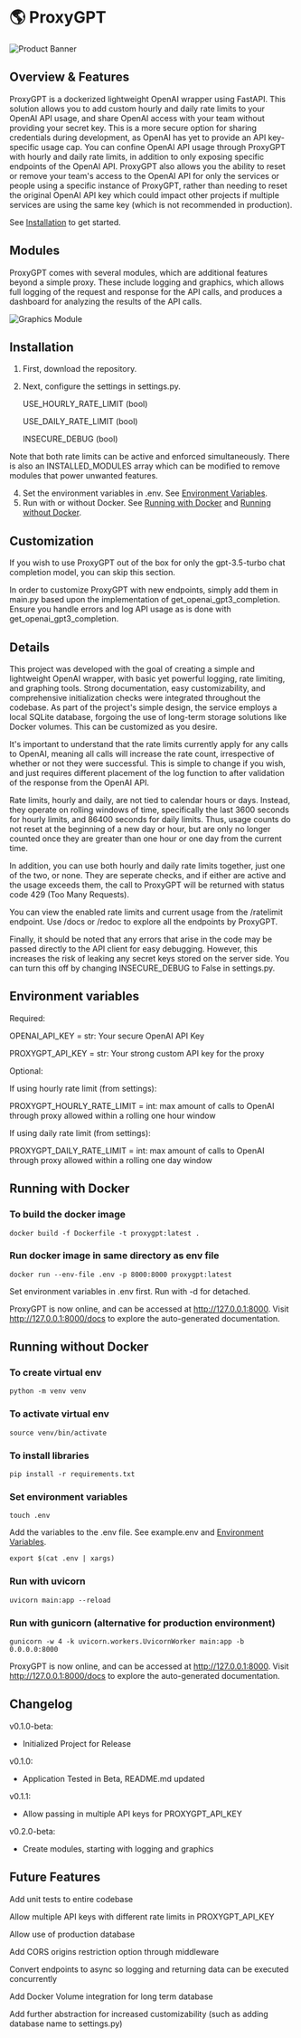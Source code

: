 # 🌎 ProxyGPT
![Product Banner](assets/ProxyGPTbanner.png)

## Overview & Features

ProxyGPT is a dockerized lightweight OpenAI wrapper using FastAPI. This solution allows you to add custom hourly and daily rate limits to your OpenAI API usage, and share OpenAI access with your team without providing your secret key. This is a more secure option for sharing credentials during development, as OpenAI has yet to provide an API key-specific usage cap. You can confine OpenAI API usage through ProxyGPT with hourly and daily rate limits, in addition to only exposing specific endpoints of the OpenAI API. ProxyGPT also allows you the ability to reset or remove your team's access to the OpenAI API for only the services or people using a specific instance of ProxyGPT, rather than needing to reset the original OpenAI API key which could impact other projects if multiple services are using the same key (which is not recommended in production).

See [Installation](#installation) to get started.

## Modules

ProxyGPT comes with several modules, which are additional features beyond a simple proxy. These include logging and graphics, which allows full logging of the request and response for the API calls, and produces a dashboard for analyzing the results of the API calls.

![Graphics Module](assets/graphics_module.png)


## Installation

1. First, download the repository.
2. Next, configure the settings in settings.py.

    USE_HOURLY_RATE_LIMIT (bool)
   
    USE_DAILY_RATE_LIMIT (bool)
   
    INSECURE_DEBUG (bool)
   
Note that both rate limits can be active and enforced simultaneously. There is also an INSTALLED_MODULES array which can be modified to remove modules that power unwanted features. 

4. Set the environment variables in .env. See [Environment Variables](#environment-variables).
5. Run with or without Docker. See [Running with Docker](#running-with-docker) and [Running without Docker](#running-without-docker).

## Customization

If you wish to use ProxyGPT out of the box for only the gpt-3.5-turbo chat completion model, you can skip this section. 

In order to customize ProxyGPT with new endpoints, simply add them in main.py based upon the implementation of get_openai_gpt3_completion. Ensure you handle errors and log API usage as is done with get_openai_gpt3_completion.

## Details

This project was developed with the goal of creating a simple and lightweight OpenAI wrapper, with basic yet powerful logging, rate limiting, and graphing tools. Strong documentation, easy customizability, and comprehensive initialization checks were integrated throughout the codebase. As part of the project's simple design, the service employs a local SQLite database, forgoing the use of long-term storage solutions like Docker volumes. This can be customized as you desire.

It's important to understand that the rate limits currently apply for any calls to OpenAI, meaning all calls will increase the rate count, irrespective of whether or not they were successful. This is simple to change if you wish, and just requires different placement of the log function to after validation of the response from the OpenAI API.

Rate limits, hourly and daily, are not tied to calendar hours or days. Instead, they operate on rolling windows of time, specifically the last 3600 seconds for hourly limits, and 86400 seconds for daily limits. Thus, usage counts do not reset at the beginning of a new day or hour, but are only no longer counted once they are greater than one hour or one day from the current time.

In addition, you can use both hourly and daily rate limits together, just one of the two, or none. They are seperate checks, and if either are active and the usage exceeds them, the call to ProxyGPT will be returned with status code 429 (Too Many Requests).

You can view the enabled rate limits and current usage from the /ratelimit endpoint. Use /docs or /redoc to explore all the endpoints by ProxyGPT.

Finally, it should be noted that any errors that arise in the code may be passed directly to the API client for easy debugging. However, this increases the risk of leaking any secret keys stored on the server side. You can turn this off by changing INSECURE_DEBUG to False in settings.py.

## Environment variables

Required:

OPENAI_API_KEY = str: Your secure OpenAI API Key

PROXYGPT_API_KEY = str: Your strong custom API key for the proxy


Optional:

If using hourly rate limit (from settings):

   PROXYGPT_HOURLY_RATE_LIMIT = int: max amount of calls to OpenAI through proxy allowed within a rolling one hour window

If using daily rate limit (from settings):

   PROXYGPT_DAILY_RATE_LIMIT = int: max amount of calls to OpenAI through proxy allowed within a rolling one day window

## Running with Docker

### To build the docker image
~~~
docker build -f Dockerfile -t proxygpt:latest .
~~~

### Run docker image in same directory as env file
~~~
docker run --env-file .env -p 8000:8000 proxygpt:latest
~~~
Set environment variables in .env first. Run with -d for detached.

ProxyGPT is now online, and can be accessed at http://127.0.0.1:8000. Visit http://127.0.0.1:8000/docs to explore the auto-generated documentation.

## Running without Docker

### To create virtual env
~~~
python -m venv venv
~~~

### To activate virtual env
~~~
source venv/bin/activate
~~~

### To install libraries
~~~
pip install -r requirements.txt
~~~

### Set environment variables
~~~
touch .env
~~~
Add the variables to the .env file. See example.env and [Environment Variables](#environment-variables).
~~~
export $(cat .env | xargs)
~~~

### Run with uvicorn

~~~
uvicorn main:app --reload
~~~

### Run with gunicorn (alternative for production environment)

~~~
gunicorn -w 4 -k uvicorn.workers.UvicornWorker main:app -b 0.0.0.0:8000
~~~

ProxyGPT is now online, and can be accessed at http://127.0.0.1:8000. Visit http://127.0.0.1:8000/docs to explore the auto-generated documentation.

## Changelog

v0.1.0-beta:
- Initialized Project for Release

v0.1.0:
- Application Tested in Beta, README.md updated

v0.1.1:
- Allow passing in multiple API keys for PROXYGPT_API_KEY

v0.2.0-beta:
- Create modules, starting with logging and graphics

## Future Features

Add unit tests to entire codebase

Allow multiple API keys with different rate limits in PROXYGPT_API_KEY

Allow use of production database

Add CORS origins restriction option through middleware

Convert endpoints to async so logging and returning data can be executed concurrently

Add Docker Volume integration for long term database

Add further abstraction for increased customizability (such as adding database name to settings.py)
